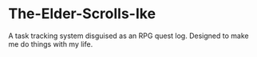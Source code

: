 # The-Elder-Scrolls-Ike
A task tracking system disguised as an RPG quest log. Designed to make me do things with my life.
